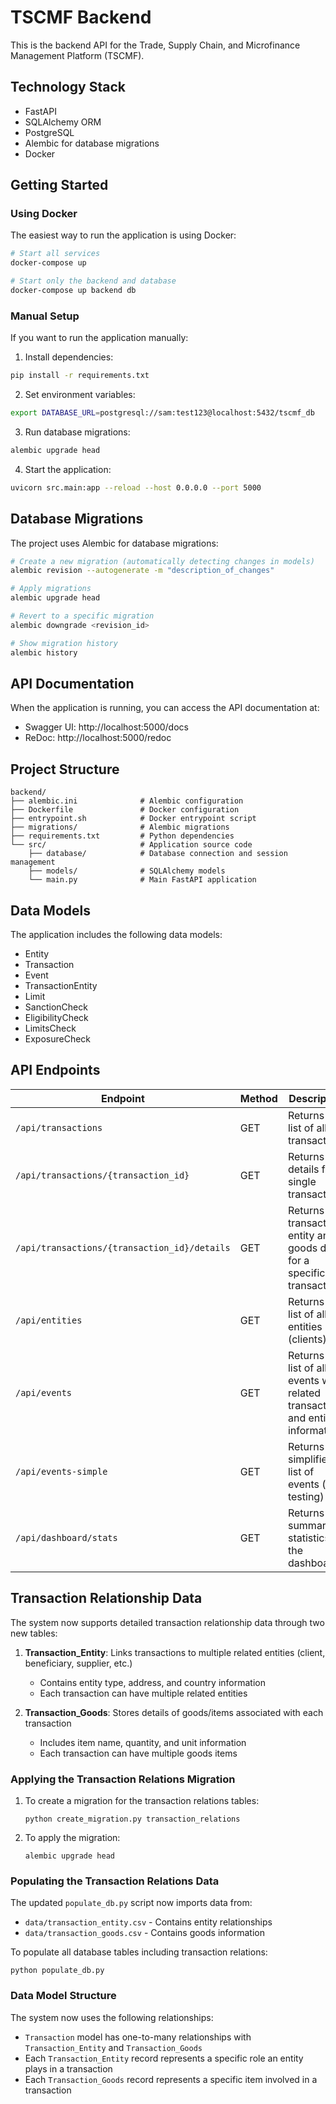 # TSCMF Backend

This is the backend API for the Trade, Supply Chain, and Microfinance Management Platform (TSCMF).

## Technology Stack

- FastAPI
- SQLAlchemy ORM
- PostgreSQL
- Alembic for database migrations
- Docker

## Getting Started

### Using Docker

The easiest way to run the application is using Docker:

```bash
# Start all services
docker-compose up

# Start only the backend and database
docker-compose up backend db
```

### Manual Setup

If you want to run the application manually:

1. Install dependencies:

```bash
pip install -r requirements.txt
```

2. Set environment variables:

```bash
export DATABASE_URL=postgresql://sam:test123@localhost:5432/tscmf_db
```

3. Run database migrations:

```bash
alembic upgrade head
```

4. Start the application:

```bash
uvicorn src.main:app --reload --host 0.0.0.0 --port 5000
```

## Database Migrations

The project uses Alembic for database migrations:

```bash
# Create a new migration (automatically detecting changes in models)
alembic revision --autogenerate -m "description_of_changes"

# Apply migrations
alembic upgrade head

# Revert to a specific migration
alembic downgrade <revision_id>

# Show migration history
alembic history
```

## API Documentation

When the application is running, you can access the API documentation at:

- Swagger UI: http://localhost:5000/docs
- ReDoc: http://localhost:5000/redoc

## Project Structure

```
backend/
├── alembic.ini              # Alembic configuration
├── Dockerfile               # Docker configuration
├── entrypoint.sh            # Docker entrypoint script
├── migrations/              # Alembic migrations
├── requirements.txt         # Python dependencies
└── src/                     # Application source code
    ├── database/            # Database connection and session management
    ├── models/              # SQLAlchemy models
    └── main.py              # Main FastAPI application
```

## Data Models

The application includes the following data models:

- Entity
- Transaction
- Event
- TransactionEntity
- Limit
- SanctionCheck
- EligibilityCheck
- LimitsCheck
- ExposureCheck

## API Endpoints

| Endpoint | Method | Description |
|----------|--------|-------------|
| `/api/transactions` | GET | Returns a list of all transactions |
| `/api/transactions/{transaction_id}` | GET | Returns details for a single transaction |
| `/api/transactions/{transaction_id}/details` | GET | Returns transaction entity and goods data for a specific transaction |
| `/api/entities` | GET | Returns a list of all entities (clients) |
| `/api/events` | GET | Returns a list of all events with related transaction and entity information |
| `/api/events-simple` | GET | Returns a simplified list of events (for testing) |
| `/api/dashboard/stats` | GET | Returns summary statistics for the dashboard |

## Transaction Relationship Data

The system now supports detailed transaction relationship data through two new tables:

1. **Transaction_Entity**: Links transactions to multiple related entities (client, beneficiary, supplier, etc.)
   - Contains entity type, address, and country information
   - Each transaction can have multiple related entities

2. **Transaction_Goods**: Stores details of goods/items associated with each transaction
   - Includes item name, quantity, and unit information
   - Each transaction can have multiple goods items

### Applying the Transaction Relations Migration

1. To create a migration for the transaction relations tables:
   ```
   python create_migration.py transaction_relations
   ```

2. To apply the migration:
   ```
   alembic upgrade head
   ```

### Populating the Transaction Relations Data

The updated `populate_db.py` script now imports data from:
- `data/transaction_entity.csv` - Contains entity relationships
- `data/transaction_goods.csv` - Contains goods information

To populate all database tables including transaction relations:
```
python populate_db.py
```

### Data Model Structure

The system now uses the following relationships:
- `Transaction` model has one-to-many relationships with `Transaction_Entity` and `Transaction_Goods`
- Each `Transaction_Entity` record represents a specific role an entity plays in a transaction
- Each `Transaction_Goods` record represents a specific item involved in a transaction 